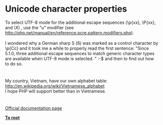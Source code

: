# Unicode character properties



To select UTF-8 mode for the additional escape sequences (\p{xx}, \P{xx}, and \X) , use the "u" modifier (see http://php.net/manual/en/reference.pcre.pattern.modifiers.php).<br><br>I wondered why a German sharp S (&#xDF;) was marked as a control character by \p{Cc} and it took me a while to properly read the first sentence: "Since 5.1.0, three additional escape sequences to match generic character types are available when UTF-8 mode is selected. " :-$ and then to find out how to do so.  

#

My country, Vietnam, have our own alphabet table:<br>http://en.wikipedia.org/wiki/Vietnamese_alphabet<br>I hope PHP will support better than in Vietnamese.  

#

[Official documentation page](https://www.php.net/manual/en/regexp.reference.unicode.php)

**[To root](/README.md)**